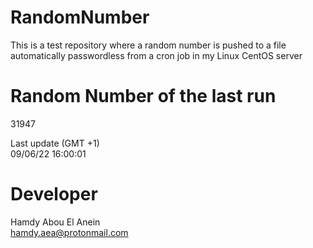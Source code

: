 # RandomNumber    
This is a test repository where a random number is pushed to a file automatically passwordless from a cron job in my Linux CentOS server    
# Random Number of the last run   
31947
      
Last update (GMT +1)    
09/06/22 16:00:01
# Developer    
Hamdy Abou El Anein   
hamdy.aea@protonmail.com
